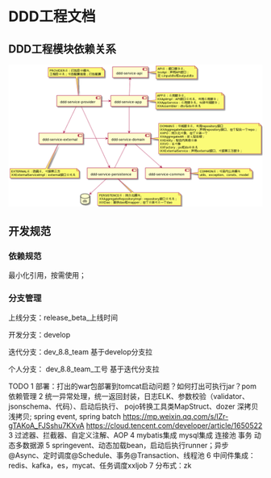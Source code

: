 # DDD工程文档

## DDD工程模块依赖关系

![img](files/ddd-modules-depenency.png)

## 开发规范

### 依赖规范

最小化引用，按需使用；

### 分支管理

上线分支：release_beta_上线时间

开发分支：develop

迭代分支：dev_8.8_team  基于develop分支拉

个人分支： dev_8.8_team_工号  基于迭代分支拉

TODO
1 部署：打出的war包部署到tomcat启动问题？如何打出可执行jar？pom依赖管理
2 统一异常处理，统一返回封装，日志ELK、参数校验（validator、jsonschema、代码）、启动后执行、
  pojo转换工具类MapStruct、dozer 深拷贝 浅拷贝; spring event, spring batch
  https://mp.weixin.qq.com/s/lZr-gTAKoA_FJSshu7KXvA
  https://cloud.tencent.com/developer/article/1650522
3 过滤器、拦截器、自定义注解、AOP
4 mybatis集成 mysql集成 连接池 事务  动态多数据源
5 springevent、动态加载bean，启动后执行runner；异步@Async、定时调度@Schedule、事务@Transaction、线程池
6 中间件集成：redis、kafka，es，mycat、任务调度xxljob
7 分布式：zk